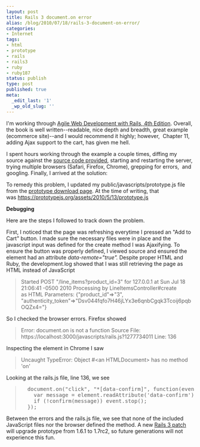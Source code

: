 ```yaml
---
layout: post
title: Rails 3 document.on error
alias: /blog/2010/07/18/rails-3-document-on-error/
categories:
- Internet
tags:
- html
- prototype
- rails
- rails3
- ruby
- ruby187
status: publish
type: post
published: true
meta:
  _edit_last: '1'
  _wp_old_slug: ''
---
```

I'm working through <a title="Agile Web Development with Rails" href="https://pragprog.com/titles/rails4/agile-web-development-with-rails" target="_blank">Agile Web Development with Rails, 4th Edition</a>. Overall, the book is well written--readable, nice depth and breadth, great example (ecommerce site)--and I would recommend it highly; however,  Chapter 11, adding Ajax support to the cart, has given me hell.

I spent hours working through the example a couple times, diffing my source against the <a title="Agile Web Development with Rails source code" href="https://pragprog.com/titles/rails4/source_code" target="_blank">source code provided</a>, starting and restarting the server, trying multiple browsers (Safari, Firefox, Chrome), grepping for errors,  and googling. Finally, I arrived at the solution:

To remedy this problem, I updated my public/javascripts/prototype.js file from the <a href="https://www.prototypejs.org/download" target="_blank">prototype download page</a>. At the time of writing, that was <a href="https://prototypejs.org/assets/2010/5/13/prototype.js" target="_blank">https://prototypejs.org/assets/2010/5/13/prototype.js</a>

<strong>Debugging</strong>

Here are the steps I followed to track down the problem.

First, I noticed that the page was refreshing everytime I pressed an "Add to Cart" button. I made sure the necessary files were in place and the javascript input was defined for the create method I was Ajaxifying. To ensure the button was properly defined, I viewed source and ensured the element had an attribute <em>data-remote="true".</em> Despite proper HTML and Ruby, the development.log showed that I was still retrieving the page as HTML instead of JavaScript
<blockquote>Started POST "/line_items?product_id=3" for 127.0.0.1 at Sun Jul 18 21:06:41 -0500 2010
Processing by LineItemsController#create as HTML
Parameters: {"product_id"=&gt;"3", "authenticity_token"=&gt;"Dsv044fqfo7H46jLYx3e6qnbCgqk3Tcoij6pqbOQZx4="}</blockquote>
So I checked the browser errors. Firefox showed
<blockquote>Error: document.on is not a function
Source File: https://localhost:3000/javascripts/rails.js?1277734011
Line: 136</blockquote>
Inspecting the element in Chrome I saw
<blockquote>Uncaught TypeError: Object #&lt;an HTMLDocument&gt; has no method 'on'</blockquote>
Looking at the rails.js file, line 136, we see
<blockquote>
<pre>  document.on("click", "*[data-confirm]", function(event, element) {
    var message = element.readAttribute('data-confirm');
    if (!confirm(message)) event.stop();
  });</pre>
</blockquote>
Between the errors and the rails.js file, we see that none of the included JavaScript files nor the browser defined the method. A new <a title="Rails 3 Patch" href="https://rails.lighthouseapp.com/projects/8994/tickets/5109-make-prototypejs-compatible-with-railsjs-for-30" target="_blank">Rails 3 patch</a> will upgrade prototype from 1.6.1 to 1.7rc2, so future generations will not experience this fun.
